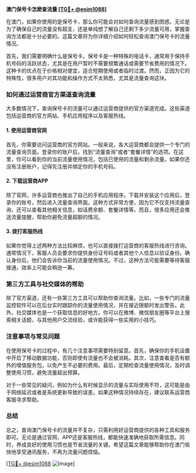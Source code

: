 **澳门保号卡怎麽查流量 [[TG💪+ @esim1088](https://t.me/s/esim1088)]**

在澳门，如果你使用的是保号卡，那么你可能会对如何查询流量感到困惑。无论是为了确保自己的流量没有超支，还是单纯想了解自己还剩下多少流量可用，掌握查询方法都是十分必要的。这篇文章将为你详细介绍如何轻松查询澳门保号卡的流量情况。

首先，我们需要明确什么是保号卡。保号卡是一种特殊的电话卡，通常用于保持手机号码的活跃状态，尤其是在用户暂时不需要频繁通话或需要节省费用的情况下。这种卡的优点在于价格相对便宜，适合短期使用或者临时过渡。然而，正因为它的特殊性，很多用户对其功能和操作方式不太熟悉，尤其是流量查询这块。

### 如何通过运营商官方渠道查询流量

大多数情况下，查询保号卡的流量可以通过运营商提供的官方渠道完成。这些渠道包括运营商的官方网站、手机应用程序以及客服热线。

#### 1. 使用运营商官网

首先，你需要访问运营商的官方网站。一般来说，各大运营商都会提供一个专门的流量查询页面。登录你的账户后，找到“流量查询”或者“套餐详情”的选项。在这里，你可以看到你的当前流量使用情况，包括已使用的流量和剩余流量。如果你还没有注册账户，记得先注册并绑定你的手机号码。

#### 2. 下载运营商APP

除了官网，许多运营商也推出了自己的手机应用程序。下载并安装这个应用后，登录你的账号，然后进入流量查询界面。这种方式非常方便，因为它不仅支持流量查询，还可以查看其他相关信息，如话费余额、套餐详情等。而且，很多应用还会推送流量提醒，帮助你避免流量超额的情况。

#### 3. 拨打客服热线

如果你觉得上述两种方法比较麻烦，也可以直接拨打运营商的客服热线进行咨询。通常情况下，客服人员会要求你提供身份证号码或者其他个人信息以验证身份。确认身份后，他们会告诉你当前的流量使用情况。不过，这种方法可能需要等待客服接通，效率上可能会稍逊一筹。

### 第三方工具与社交媒体的帮助

除了官方渠道，还有一些第三方工具可以帮助你查询流量。比如，一些专门的流量监控软件可以在后台实时跟踪你的流量使用情况，并在接近限额时发出警告。此外，社交媒体也是一个获取信息的好地方。你可以在微博、微信朋友圈等平台上搜索相关话题，与其他用户交流经验，或许能获得一些实用的小技巧。

### 注意事项与常见问题

在使用保号卡的过程中，有几个注意事项需要特别留意。首先，确保你的手机设置中开启了移动数据功能，否则即使有流量也不会被消耗。其次，注意查看是否有额外的增值服务包，以免产生不必要的费用。最后，定期检查流量使用情况，及时调整使用习惯，避免流量超出预算。

对于一些常见的疑问，例如为什么有时候显示的流量与实际使用不符，这可能是由于网络延迟或者是系统更新导致的误差。如果这种情况持续存在，建议联系运营商客服寻求帮助。

### 总结

总之，查询澳门保号卡的流量并不复杂，只需利用好运营商提供的各种工具和服务即可。无论是通过官网、APP还是客服热线，都能快速准确地获取所需信息。同时，养成良好的使用习惯也是节省流量的关键。希望这篇文章能够帮助你在澳门愉快地享受通讯服务，不再为流量问题烦恼。

[[TG💪+ @esim1088](https://t.me/s/esim1088) ![Image](https://i.postimg.cc/4NQfJmqS/Snipaste-2025-05-13-00-14-12.png)]